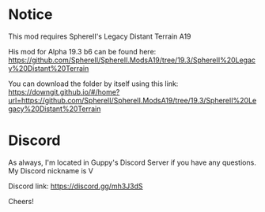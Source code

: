 # Notice

This mod requires SphereII's Legacy Distant Terrain A19

His mod for Alpha 19.3 b6 can be found here: https://github.com/SphereII/SphereII.ModsA19/tree/19.3/SphereII%20Legacy%20Distant%20Terrain

You can download the folder by itself using this link:  https://downgit.github.io/#/home?url=https://github.com/SphereII/SphereII.ModsA19/tree/19.3/SphereII%20Legacy%20Distant%20Terrain


# Discord
As always, I'm located in Guppy's Discord Server if you have any questions. My Discord nickname is V

Discord link: https://discord.gg/mh3J3dS


Cheers!
